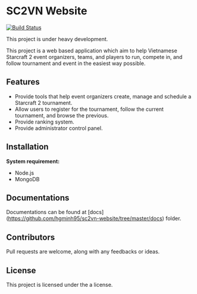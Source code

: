 # SC2VN Website
[![Build Status](https://travis-ci.org/hgminh95/sc2vn-website.svg?branch=master)](https://travis-ci.org/hgminh95/sc2vn-website)

This project is under heavy development.

This project is a web based application which aim to help Vietnamese Starcraft 2
event organizers, teams, and players to run, compete in, and follow tournament
and event in the easiest way possible.

## Features

- Provide tools that help event organizers create, manage and schedule a
Starcraft 2 tournament.
- Allow users to register for the tournament, follow the current tournament, and
browse the previous.
- Provide ranking system.
- Provide administrator control panel.

## Installation

**System requirement:**
* Node.js
* MongoDB

## Documentations

Documentations can be found at [docs]
(https://github.com/hgminh95/sc2vn-website/tree/master/docs) folder.

## Contributors

Pull requests are welcome, along with any feedbacks or ideas.

## License

This project is licensed under the a license.
